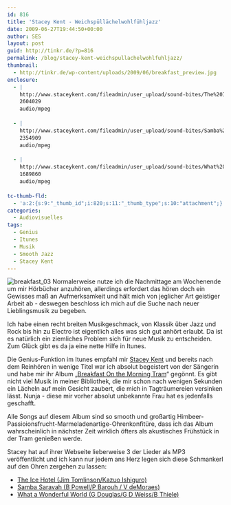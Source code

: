```yaml
---
id: 816
title: 'Stacey Kent - Weichspüllächelwohlfühljazz'
date: 2009-06-27T19:44:50+00:00
author: SES
layout: post
guid: http://tinkr.de/?p=816
permalink: /blog/stacey-kent-weichspullachelwohlfuhljazz/
thumbnail:
  - http://tinkr.de/wp-content/uploads/2009/06/breakfast_preview.jpg
enclosure:
  - |
    http://www.staceykent.com/fileadmin/user_upload/sound-bites/The%20Ice%20Hotel%20Web%20Fade.mp3
    2604029
    audio/mpeg

  - |
    http://www.staceykent.com/fileadmin/user_upload/sound-bites/Samba%20Saravah%20Web%20Fade.mp3
    2354909
    audio/mpeg

  - |
    http://www.staceykent.com/fileadmin/user_upload/sound-bites/What%20A%20Wonderful%20World.mp3
    1689860
    audio/mpeg

tc-thumb-fld:
  - 'a:2:{s:9:"_thumb_id";i:820;s:11:"_thumb_type";s:10:"attachment";}'
categories:
  - Audiovisuelles
tags:
  - Genius
  - Itunes
  - Musik
  - Smooth Jazz
  - Stacey Kent
---
```

<img loading="lazy" src="/assets/2009/06/breakfast_03.jpg" alt="breakfast_03" title="breakfast_03"    srcset="/assets/2009/06/breakfast_03.jpg 240w, /assets/2009/06/breakfast_03-150x150.jpg 150w" sizes="(max-width: 240px) 100vw, 240px" />
Normalerweise nutze ich die Nachmittage am Wochenende um mir Hörbücher anzuhören, allerdings erfordert das hören doch ein Gewisses maß an Aufmerksamkeit und hält mich von jeglicher Art geistiger Arbeit ab - deswegen beschloss ich mich auf die Suche nach neuer Lieblingsmusik zu begeben.

Ich habe einen recht breiten Musikgeschmack, von Klassik über Jazz und Rock bis hin zu Electro ist eigentlich alles was sich gut anhört erlaubt. Da ist es natürlich ein ziemliches Problem sich für neue Musik zu entscheiden. Zum Glück gibt es da ja eine nette Hilfe in Itunes.

Die Genius-Funktion im Itunes empfahl mir [Stacey Kent](http://www.staceykent.com/) und bereits nach dem Reinhören in wenige Titel war ich absolut begeistert von der Sängerin und habe mir ihr Album &#8222;[Breakfast On the Morning Tram](http://www.staceykent.com/breakfast.html)&#8220; gegönnt. Es gibt nicht viel Musik in meiner Bibliothek, die mir schon nach wenigen Sekunden ein Lächeln auf mein Gesicht zaubert, die mich in Tagträumereien versinken lässt. Nunja - diese mir vorher absolut unbekannte Frau hat es jedenfalls geschafft.

Alle Songs auf diesem Album sind so smooth und großartig Himbeer-Passioionsfrucht-Marmeladenartige-Ohrenkonfitüre, dass ich das Album wahrscheinlich in nächster Zeit wirklich öfters als akustisches Frühstück in der Tram genießen werde.

Stacey hat auf ihrer Webseite lieberweise 3 der Lieder als MP3 veröffentlicht und ich kann nur jedem ans Herz legen sich diese Schmankerl auf den Ohren zergehen zu lassen:

  * [The Ice Hotel (Jim Tomlinson/Kazuo Ishiguro)](http://www.staceykent.com/fileadmin/user_upload/sound-bites/The%20Ice%20Hotel%20Web%20Fade.mp3)
  * [Samba Saravah (B Powell/P Barouh / V deMoraes)](http://www.staceykent.com/fileadmin/user_upload/sound-bites/Samba%20Saravah%20Web%20Fade.mp3)
  * [What a Wonderful World (G Douglas/G D Weiss/B Thiele)](http://www.staceykent.com/fileadmin/user_upload/sound-bites/What%20A%20Wonderful%20World.mp3)
